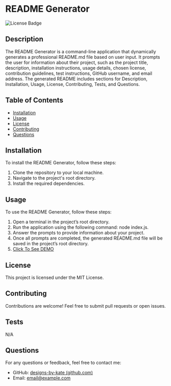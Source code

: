 # README Generator
  ![License Badge](https://img.shields.io/badge/license-MIT-brightgreen)
  
  ## Description
  The README Generator is a command-line application that dynamically generates a professional README.md file based on user input. It prompts the user for information about their project, such as the project title, description, installation instructions, usage details, chosen license, contribution guidelines, test instructions, GitHub username, and email address. The generated README includes sections for Description, Installation, Usage, License, Contributing, Tests, and Questions.
  
  ## Table of Contents
  - [Installation](#installation)
  - [Usage](#usage)
  - [License](#license)
  - [Contributing](#contributing)
  - [Questions](#questions)
  
  ## Installation
  To install the README Generator, follow these steps: 
  1. Clone the repository to your local machine.
  2. Navigate to the project's root directory.
  3. Install the required dependencies.
  
  ## Usage
  To use the README  Generator, follow these steps: 
  1. Open a terminal in the project’s root directory.
  2. Run the application using the following command: node index.js.
  3. Answer the prompts to provide information about your project.
  4. Once all prompts are completed, the generated README.md file will be saved in the project’s root directory.
  5. [Click To See DEMO](./README.Generator.mp4)

  
  ## License
  This project is licensed under the MIT License.
  
  ## Contributing
  Contributions are welcome! Feel free to submit pull requests or open issues.

  ## Tests
  N/A
  
  ## Questions
  For any questions or feedback, feel free to contact me:
  - GitHub: [designs-by-kate (github.com)](https://github.com/designs-by-kate (github.com))
  - Email: email@example.com
